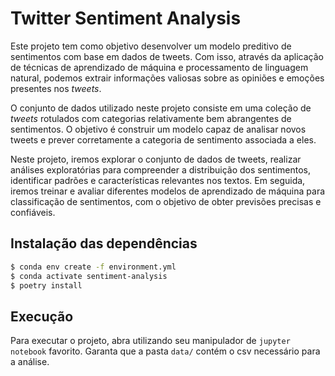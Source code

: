 # Twitter Sentiment Analysis 

Este projeto tem como objetivo desenvolver um modelo preditivo de sentimentos com base em dados de tweets. Com isso, através da aplicação de técnicas de aprendizado de máquina e processamento de linguagem natural, podemos extrair informações valiosas sobre as opiniões e emoções presentes nos _tweets_.

O conjunto de dados utilizado neste projeto consiste em uma coleção de _tweets_ rotulados com categorias relativamente bem abrangentes de sentimentos. O objetivo é construir um modelo capaz de analisar novos tweets e prever corretamente a categoria de sentimento associada a eles.

Neste projeto, iremos explorar o conjunto de dados de tweets, realizar análises exploratórias para compreender a distribuição dos sentimentos, identificar padrões e características relevantes nos textos. Em seguida, iremos treinar e avaliar diferentes modelos de aprendizado de máquina para classificação de sentimentos, com o objetivo de obter previsões precisas e confiáveis.


## Instalação das dependências

~~~sh
$ conda env create -f environment.yml
$ conda activate sentiment-analysis
$ poetry install
~~~

## Execução

Para executar o projeto, abra utilizando seu manipulador de `jupyter notebook` favorito. Garanta que a pasta `data/` contém o csv necessário para a análise.
